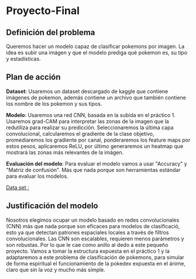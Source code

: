 # Proyecto-Final
## Definición del problema


Queremos hacer un modelo capaz de clasificar pokemons por imagen. La idea es subir una imágen y que el modelo prediga qué pokemon es, su tipo y estadísticas. 

## Plan de acción


**Dataset**: Usaremos un dataset descargado de kaggle que contiene imágenes de pokemon, además contiene un archivo que también contiene los nombre de los pokemon y sus tipos.


**Modelo**: Usaremos una red CNN, basada en la subida en el práctico 1. Usaremos grad-CAM para interpretar las zonas de la imagen que la redutiliza para realizar su predicción. Seleccionaremos la última capa convolucional, calcularemos el gradiente de la clase objetivo, promediaremos los gradiente por canal, ponderaremos los feature maps por estos pesos, aplicaremos ReLU, por último generaremos un heatmap que mostrará las zonas más relevantes de la imágen.


**Evaluación del modelo**: Para evaluar el modelo vamos a usar "Accuracy" y "Matriz de confusión". Más que nada porque son herramientas estándar para evaluar los modelos.

[Data set : ](https://www.kaggle.com/datasets/lantian773030/pokemonclassification)


## Justificación del modelo


Nosotros elegimos ocupar un modelo basado en redes convolucionales (CNN) más que nada porque son eficaces para modelos de clasificació, esto ya que detectan patrones espaciales locales a través de filtros convolucionales. Las CNN son escalables, requieren menos parámetros y son robustas. Por lo que le cae como anillo al dedo a este pequeño proyecto. Vamos a tomar la estructura expuesta en el práctico 1 y la adaptaremos a este problema de clasificación de pokemons, para simular de forma espiritual el funcionamiento de la pokedex expuesta en el ánime, claro que sin la voz y mucho más simple.